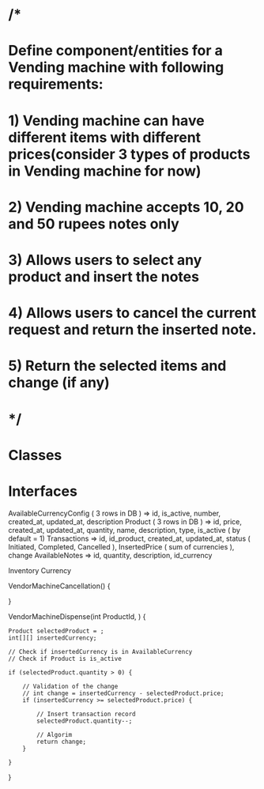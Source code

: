 # /*
# Define component/entities for a Vending machine with following requirements:
# 
# 1) Vending machine can have different items with different prices(consider 3 types of products in Vending machine for now)
# 2) Vending machine accepts 10, 20 and 50 rupees notes only
# 3) Allows users to select any product and insert the notes
# 4) Allows users to cancel the current request and return the inserted note.
# 5) Return the selected items and change (if any)
# */
# 
# Classes
# Interfaces

AvailableCurrencyConfig ( 3 rows in DB ) => id, is_active, number, created_at, updated_at, description
Product ( 3 rows in DB ) => id, price, created_at, updated_at, quantity, name, description, type, is_active ( by default = 1)
Transactions => id, id_product, created_at, updated_at, status ( Initiated, Completed, Cancelled ), InsertedPrice ( sum of currencies ), change
AvailableNotes => id, quantity, description, id_currency

Inventory
Currency

VendorMachineCancellation() {

}

VendorMachineDispense(int ProductId, ) {

    Product selectedProduct = ;
    int[][] insertedCurrency;

    // Check if insertedCurrency is in AvailableCurrency
    // Check if Product is is_active

    if (selectedProduct.quantity > 0) {

        // Validation of the change
        // int change = insertedCurrency - selectedProduct.price;
        if (insertedCurrency >= selectedProduct.price) {

            // Insert transaction record
            selectedProduct.quantity--;
            
            // Algorim
            return change;
        }

    }
}
